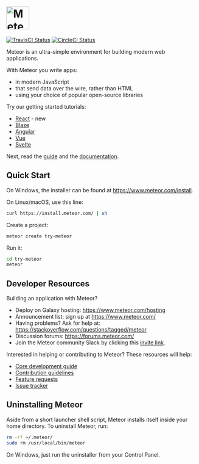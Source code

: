 # <a href='https://www.meteor.com'><img src='https://user-images.githubusercontent.com/841294/26841702-0902bbee-4af3-11e7-9805-0618da66a246.png' height='60' alt='Meteor'></a>

[![TravisCI Status](https://travis-ci.org/meteor/meteor.svg?branch=devel)](https://travis-ci.org/meteor/meteor)
[![CircleCI Status](https://circleci.com/gh/meteor/meteor/tree/devel.svg?style=shield&circle-token=c2d3c041506bd493ef3795ffa4448684cfce97b8)](https://circleci.com/gh/meteor/meteor/tree/devel)

Meteor is an ultra-simple environment for building modern web
applications.

With Meteor you write apps:

* in modern JavaScript
* that send data over the wire, rather than HTML
* using your choice of popular open-source libraries

Try our getting started tutorials:
 * [React](https://react-tutorial.meteor.com) - new
 * [Blaze](https://www.meteor.com/tutorials/blaze/creating-an-app)
 * [Angular](https://www.meteor.com/tutorials/angular/creating-an-app)
 * [Vue](https://www.meteor.com/tutorials/vue/creating-an-app)
 * [Svelte](https://www.meteor.com/tutorials/svelte/creating-an-app)

Next, read the [guide](https://guide.meteor.com) and the [documentation](https://docs.meteor.com/).

## Quick Start

On Windows, the installer can be found at https://www.meteor.com/install.

On Linux/macOS, use this line:

```bash
curl https://install.meteor.com/ | sh
```

Create a project:

```bash
meteor create try-meteor
```

Run it:

```bash
cd try-meteor
meteor
```

## Developer Resources

Building an application with Meteor?

* Deploy on Galaxy hosting: https://www.meteor.com/hosting
* Announcement list: sign up at https://www.meteor.com/
* Having problems? Ask for help at: https://stackoverflow.com/questions/tagged/meteor
* Discussion forums: https://forums.meteor.com/
* Join the Meteor community Slack by clicking this [invite link](https://join.slack.com/t/meteor-community/shared_invite/enQtODA0NTU2Nzk5MTA3LWY5NGMxMWRjZDgzYWMyMTEyYTQ3MTcwZmU2YjM5MTY3MjJkZjQ0NWRjOGZlYmIxZjFlYTA5Mjg4OTk3ODRiOTc).
 

Interested in helping or contributing to Meteor?  These resources will help:

* [Core development guide](DEVELOPMENT.md)
* [Contribution guidelines](CONTRIBUTING.md)
* [Feature requests](https://github.com/meteor/meteor-feature-requests/)
* [Issue tracker](https://github.com/meteor/meteor/issues)

## Uninstalling Meteor

Aside from a short launcher shell script, Meteor installs itself inside your
home directory. To uninstall Meteor, run:

```bash
rm -rf ~/.meteor/
sudo rm /usr/local/bin/meteor
```

On Windows, just run the uninstaller from your Control Panel.
